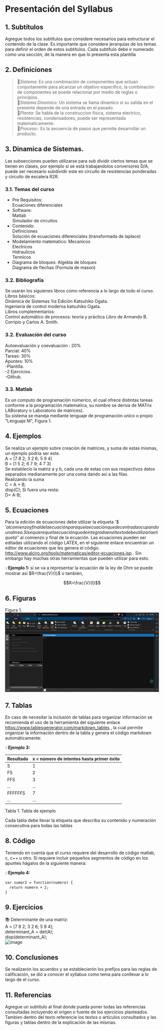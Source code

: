 # Presentación del Syllabus
## 1. Subtítulos
Agregue todos los subtítulos que considere necesarios para estructurar el contenido de la clase. Es importante que considere jerarquías de los temas para definir el orden de estos subtítulos. Cada subtítulo debe ir numerado como una sección, de la manera en que lo presenta esta plantilla

## 2. Definiciones  
>🔑*Sistema:* Es una combinación de componentes que actuan conjuntamente para alcanzar un objetivo especifico, la combinación de componentes se puede relacionar por medio de reglas o principios.  
>🔑*Sistema Dinamico:* Un sistema se llama dinamico si su salida en el presente depende de una entrada en el pasado.  
>🔑*Planta:* Se habla de la construccion fisica, sistema electrico, resistencias, condensadores, puede ser representada matematicamente.  
>🔑*Proceso:*: Es la secuencia de pasos que permite desarrollar un producto.  

## 3. Dinamica de Sistemas.
Las subsecciones pueden utilizarse para sub dividir ciertos temas que se tienen en clases, por ejemplo si se está trabajandolos conversores D/A, puede ser necesario subdividir este en circuito de resistencias ponderadas y circuito de escalera R2R. 
### 3.1. Temas del curso
- Pre Requisitos:  
  Ecuaciones diferenciales
- Software:  
  Matlab  
  Simulador de circuitos
- Contenido:  
  Definiciones  
  Solución de ecuaciones diferenciales (transformada de laplace)
- Modelamiento matematico:
  Mecanicos  
  Electricos  
  Hidraulicos  
  Termicos
- Diagrama de bloques:
  Algebla de bloques  
  Diagrama de flechas (Formula de mason)  
  
  
### 3.2. Bibliografía
Se usarán los siguienes libros como referencia a lo largo de todo el curso.  
Libros básicos:  
Dinámica de Sistemas 1ra Edición Katsuhiko Ogata.  
Ingenieria de control moderna katsuhiko Ogata.  
Libros complementarios:  
Control automático de procesos: teoría y práctica Libro de Armando B. Corripio y Carlos A. Smith.  
### 3.2. Evaluación del curso
Autoevaluación y coevaluación : 20%  
Parcial: 40%  
Tareas: 30%  
Apuntes: 10%  
  -Plantilla.  
  -2 Ejercicios.  
  -Github.  
### 3.3. Matlab
Es un computo de programación númerico, el cual ofrece distintas tareas conforme a la programación matematica, su nombre se deriva de MATrix LABoratory o Laboratorio de matrices).  
Su sistema se maneja mediante lenguaje de programación unico o propio "Lenguaje M",
Figura 1.
## 4. Ejemplos
Se realiza un ejemplo sobre creación de matrices, y suma de estas mismas, un ejemplo podría ser este.  
A = [7 8 2; 3 2 6; 5 9 4]   
B = [1 5 2; 6 7 9; 4 7 3]  
Se establecío la matriz a y b, cada una de estas con sus respectivos datos separados medianamente por una coma dando asi a las filas.  
Realizando la suma  
C = A + B;  
disp(C);
Si fuera una resta:  
D= A-B;  

## 5. Ecuaciones
Para la edición de ecuaciones debe utilizar la etiqueta '$$' al comienzo y final de la ecuación para que la ecuación quede centrada ocupando una línea. Si se quiere que la ecuación quede integrada en el texto debe utilizar la etiqueta '$' al comienzo y final de la ecuación. Las ecuaciones pueden ser editadas utilizando el código LATEX, en el siguiente enlace encuentran un editor de ecuaciones que les genera el código. http://www.alciro.org/tools/matematicas/editor-ecuaciones.jsp . Sin embargo hay muchas otras herramientas que pueden utilizar para esto.

💡**Ejemplo 1:** si se va a representar la ecuación de la ley de Ohm se puede mostrar así $R=\frac{V}{I}$ o también,

$$R=\frac{V}{I}$$

## 6. Figuras
Figura 1.
![MATLAB](images/plantilla/matlab.JPG)


## 7. Tablas
En caso de necesitar la inclusión de tablas para organizar información se recomienda el uso de la herramienta del siguiente enlace https://www.tablesgenerator.com/markdown_tables , la cual permite organizar la información dentro de la tabla y genera el código markdown automáticamente:

💡**Ejemplo 3:** 

| **Resultado** | **x = número de intentos hasta primer éxito** |
|---------------|-----------------------------------------------|
|       S       |                       1                       |
|       FS      |                       2                       |
|      FFS      |                       3                       |
|      ...      |                      ...                      |
|    FFFFFFS    |                       7                       |
|      ...      |                      ...                      |

Tabla 1. Tabla de ejemplo

Cada tabla debe llevar la etiqueta que describa su contenido y numeración consecutiva para todas las tablas

## 8. Código
Teniendo en cuenta que el curso requiere del desarrollo de código matlab, c, c++ u otro. Si requiere incluir pequeños segmentos de código en los apuntes hágalos de la siguiente manera:

💡**Ejemplo 4:**
```
var sumar2 = function(numero) {
  return numero + 2;
}
```

## 9. Ejercicios
📚 Determinante de una matriz:  
A = [7 8 2; 3 2 6; 5 9 4];  
determinant_A = det(A);  
disp(determinant_A);  
![image](https://github.com/user-attachments/assets/613eb84b-0b1b-4727-9c3e-84aab2de60ad)



## 10. Conclusiones
Se realizarón los acuerdos y se establecierón los prefijos para las reglas de calificación, se dió a conocer el syllabus como tema para conllevar a lo largo de el curso.

## 11. Referencias
Agregue un subtítulo al final donde pueda poner todas las referencias consultadas incluyendo el origen o fuente de los ejercicios planteados. Tambien dentro del texto referencie los textos o artículos consultados y las figuras y tablas dentro de la explicación de las mismas.
